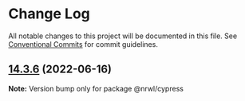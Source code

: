 # Change Log

All notable changes to this project will be documented in this file.
See [Conventional Commits](https://conventionalcommits.org) for commit guidelines.

## [14.3.6](https://github.com/nrwl/nx/compare/14.3.5...14.3.6) (2022-06-16)

**Note:** Version bump only for package @nrwl/cypress
